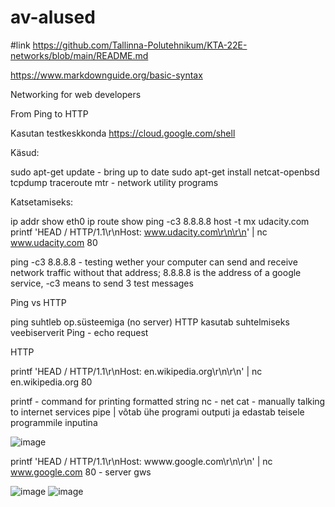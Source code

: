 # av-alused

#link
https://github.com/Tallinna-Polutehnikum/KTA-22E-networks/blob/main/README.md

https://www.markdownguide.org/basic-syntax

Networking for web developers

From Ping to HTTP

Kasutan testkeskkonda https://cloud.google.com/shell

Käsud:

sudo apt-get update - bring up to date
sudo apt-get install netcat-openbsd tcpdump traceroute mtr - network utility programs

Katsetamiseks:

ip addr show eth0
ip route show
ping -c3 8.8.8.8
host -t mx udacity.com
printf 'HEAD / HTTP/1.1\r\nHost: www.udacity.com\r\n\r\n' | nc www.udacity.com 80

ping -c3 8.8.8.8 - testing wether your computer can send and receive network traffic without that address; 8.8.8.8 is the address of a google service, -c3 means to send 3 test messages 

Ping vs HTTP

ping suhtleb op.süsteemiga (no server) HTTP kasutab suhtelmiseks veebiserverit
Ping - echo request

HTTP

printf 'HEAD / HTTP/1.1\r\nHost: en.wikipedia.org\r\n\r\n' | nc en.wikipedia.org 80

printf - command for printing formatted string
nc - net cat - manually talking to internet services
pipe | võtab ühe programi outputi ja edastab teisele programmile inputina

![image](https://user-images.githubusercontent.com/115222040/196377775-c02dfc2a-bb49-4733-98d7-ae22e8e48858.png)

printf 'HEAD / HTTP/1.1\r\nHost: wwww.google.com\r\n\r\n' | nc www.google.com 80 - server gws

![image](https://user-images.githubusercontent.com/115222040/196381013-a582295f-0393-4183-9df6-b050923816c4.png)
![image](https://user-images.githubusercontent.com/115222040/196381512-565640e5-2e60-4ddf-89b4-133bb5731f50.png)





